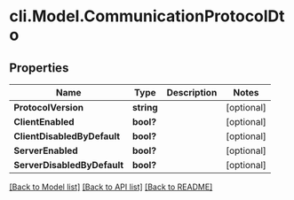 # cli.Model.CommunicationProtocolDto

## Properties

Name | Type | Description | Notes
------------ | ------------- | ------------- | -------------
**ProtocolVersion** | **string** |  | [optional] 
**ClientEnabled** | **bool?** |  | [optional] 
**ClientDisabledByDefault** | **bool?** |  | [optional] 
**ServerEnabled** | **bool?** |  | [optional] 
**ServerDisabledByDefault** | **bool?** |  | [optional] 

[[Back to Model list]](../README.md#documentation-for-models) [[Back to API list]](../README.md#documentation-for-api-endpoints) [[Back to README]](../README.md)

